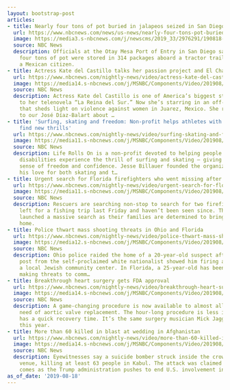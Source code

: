 ```yaml
---
layout: bootstrap-post
articles:
- title: Nearly four tons of pot buried in jalapeos seized in San Diego
  url: https://www.nbcnews.com/news/us-news/nearly-four-tons-pot-buried-jalape-os-seized-san-diego-n1043776
  image: https://media3.s-nbcnews.com/j/newscms/2019_33/2976291/190818-marijuana-jalapeno-peppers-axc-651p_7b9c54124856e269f9a500c74d709e63.nbcnews-fp-1200-630.jpg
  source: NBC News
  description: Officials at the Otay Mesa Port of Entry in San Diego said the nearly
    four tons of pot were stored in 314 packages aboard a tractor trailer driven by
    a Mexican citizen.
- title: Actress Kate del Castillo talks her passion project and El Chapo ordeal
  url: https://www.nbcnews.com/nightly-news/video/actress-kate-del-castillo-talks-her-passion-project-and-el-chapo-ordeal-66440261572
  image: https://media14.s-nbcnews.com/j/MSNBC/Components/Video/201908/nn_jdi_kate_del_castillo_pkg_190818_1920x1080.nbcnews-fp-1200-630.jpg
  source: NBC News
  description: Actress Kate del Castillo is one of America’s biggest stars thanks
    to her telenovela “La Reina del Sur.” Now she’s starring in an off-Broadway play
    that sheds light on violence against women in Juarez, Mexico. She recently spoke
    to our José Díaz-Balart about …
- title: 'Surfing, skating and freedom: Non-profit helps athletes with disabilities
    find new thrills'
  url: https://www.nbcnews.com/nightly-news/video/surfing-skating-and-freedom-non-profit-helps-athletes-with-disabilities-find-new-thrills-66437701695
  image: https://media11.s-nbcnews.com/j/MSNBC/Components/Video/201908/nn_spa_life_rolls_on_190818_1920x1080.nbcnews-fp-1200-630.jpg
  source: NBC News
  description: Life Rolls On is a non-profit devoted to helping people living with
    disabilities experience the thrill of surfing and skating — giving them a new
    sense of freedom and confidence. Jesse Billauer founded the organization to share
    his love for both skating and t…
- title: Urgent search for Florida firefighters who went missing after fishing trip
  url: https://www.nbcnews.com/nightly-news/video/urgent-search-for-florida-firefighters-who-went-missing-after-fishing-trip-66438213608
  image: https://media11.s-nbcnews.com/j/MSNBC/Components/Video/201908/nn_mch_firefighters_lost_at_sea_1908118_1920x1080.nbcnews-fp-1200-630.jpg
  source: NBC News
  description: Rescuers are searching non-stop to search for two firefighters, who
    left for a fishing trip last Friday and haven’t been seen since. Their disappearance
    launched a massive search as their families are determined to bring the two men
    home.
- title: Police thwart mass shooting threats in Ohio and Florida
  url: https://www.nbcnews.com/nightly-news/video/police-thwart-mass-shooting-threats-in-ohio-and-florida-66437701507
  image: https://media12.s-nbcnews.com/j/MSNBC/Components/Video/201908/nn_bal_ohio_florida_arrests_for_threats_190818_1920x1080.nbcnews-fp-1200-630.jpg
  source: NBC News
  description: Ohio police raided the home of a 20-year-old suspect after an Instagram
    post from the self-proclaimed white nationalist showed him firing a gun and tagging
    a local Jewish community center. In Florida, a 25-year-old has been charged with
    making threats to comm…
- title: Breakthrough heart surgery gets FDA approval
  url: https://www.nbcnews.com/nightly-news/video/breakthrough-heart-surgery-gets-fda-approval-66435653918
  image: https://media14.s-nbcnews.com/j/MSNBC/Components/Video/201908/nn_jto_heart_surgery_advancement_190818.nbcnews-fp-1200-630.jpg
  source: NBC News
  description: A game-changing procedure is now available to almost all patients in
    need of aortic valve replacement. The hour-long procedure is less invasive and
    has a quick recovery time. It’s the same surgery musician Mick Jagger had earlier
    this year.
- title: More than 60 killed in blast at wedding in Afghanistan
  url: https://www.nbcnews.com/nightly-news/video/more-than-60-killed-in-blast-at-wedding-in-afghanistan-66435653818
  image: https://media14.s-nbcnews.com/j/MSNBC/Components/Video/201908/nn_sha_afghanistan_wedding_bomb_190818_1920x1080.nbcnews-fp-1200-630.jpg
  source: NBC News
  description: Eyewitnesses say a suicide bomber struck inside the crowded wedding
    venue, killing at least 63 people in Kabul. The attack was claimed by ISIS and
    comes as the Trump administration pushes to end U.S. involvement in Afghanistan.
as_of_date: '2019-08-18'
---
```


